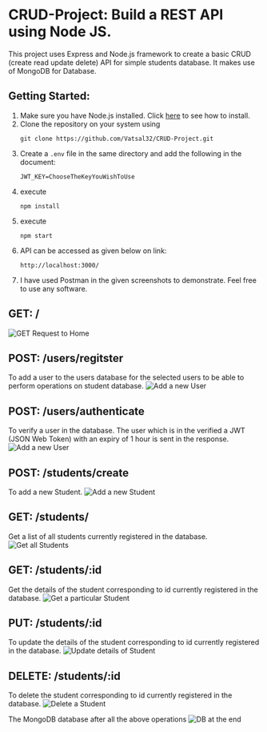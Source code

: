 # CRUD-Project: Build a REST API using Node JS. 
This project uses Express and Node.js framework to create a basic CRUD (create read update delete) API for simple students database. It makes use of MongoDB for Database.

## Getting Started:
1. Make sure you have Node.js installed. Click [here](https://nodejs.org/en/download/package-manager/ "Install Node.js") to see how to install.
2. Clone the repository on your system using 
    ```
    git clone https://github.com/Vatsal32/CRUD-Project.git
    ```
3. Create a ```.env``` file in the same directory and add the following in the document:
   ```
   JWT_KEY=ChooseTheKeyYouWishToUse
   ```
4. execute 
    ```
    npm install
    ```
5. execute 
    ```
    npm start
    ```
6. API can be accessed as given below on link: 
   ```
   http://localhost:3000/
   ```
7. I have used Postman in the given screenshots to demonstrate. Feel free to use any software.


## GET: /
![GET Request to Home](./screenshots/Home.png?raw=true "GET: /")

## POST: /users/regitster
To add a user to the users database for the selected users to be able to perform operations on student database.
![Add a new User](./screenshots/RegisterUser.png?raw=true "POST: /users/register")

## POST: /users/authenticate
To verify a user in the database. The user which is in the verified a JWT (JSON Web Token) with an expiry of 1 hour is sent in the response.
![Add a new User](./screenshots/UserLogin.png?raw=true "POST: /users/authenticate")


## POST: /students/create
To add a new Student.
![Add a new Student](./screenshots/AddAstudent.png?raw=true "POST: /students/create")


## GET: /students/
Get a list of all students currently registered in the database.
![Get all Students](./screenshots/ListAllStudents.png?raw=true "GET: /students/")

## GET: /students/:id
Get the details of the student corresponding to id currently registered in the database.
![Get a particular Student](./screenshots/SeacrhStudent.png?raw=true "GET: /students/:id")

## PUT: /students/:id
To update the details of the student corresponding to id currently registered in the database.
![Update details of Student](./screenshots/UpdateStudent.png?raw=true "PUT: /students/:id")

## DELETE: /students/:id
To delete the student corresponding to id currently registered in the database.
![Delete a Student](./screenshots/DeleteStudent.png?raw=true "DELETE: /students/:id")

The MongoDB database after all the above operations
![DB at the end](./screenshots/MongoDB.png?raw=true "DB at the end")

